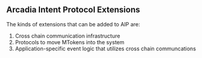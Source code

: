 ## Arcadia Intent Protocol Extensions

The kinds of extensions that can be added to AIP are:
1. Cross chain communication infrastructure
2. Protocols to move MTokens into the system
3. Application-specific event logic that utilizes cross chain communcations